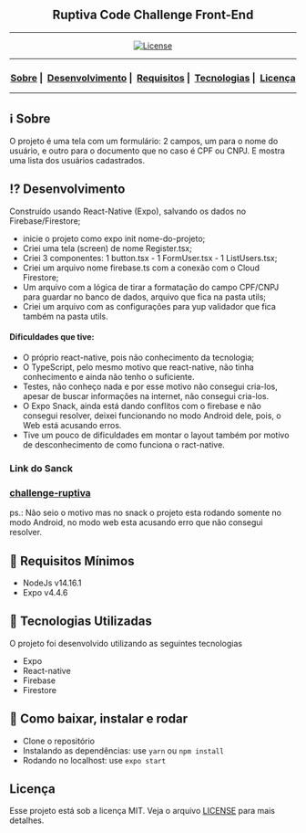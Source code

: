 <h2 align="center">Ruptiva Code Challenge Front-End</h2>

___




<p align="center">
  <a href="LICENSE">
    <img alt="License" src="https://img.shields.io/badge/license-MIT-%23F8952D">
  </a>
</p>

___

<h3 align="center">
  <a href="#information_source-sobre">Sobre</a>&nbsp;|&nbsp;
  <a href="#interrobang-desenvolvimento">Desenvolvimento</a>&nbsp;|&nbsp;
  <a href="#seedling-requisitos-mínimos">Requisitos</a>&nbsp;|&nbsp;
  <a href="#rocket-tecnologias-utilizadas">Tecnologias</a>&nbsp;|&nbsp;
  <a href="#licença">Licença</a>
</h3>

___


## :information_source: Sobre

O projeto é uma tela com um formulário: 2 campos, um para o nome do usuário, e outro para o documento que no caso é CPF ou CNPJ. E mostra uma lista dos usuários cadastrados.

## :interrobang: Desenvolvimento

Construído usando React-Native (Expo), salvando os dados no Firebase/Firestore;
- inicie o projeto como expo init nome-do-projeto; 
- Criei uma tela (screen) de nome Register.tsx; 
- Criei 3 componentes: 1 button.tsx - 1 FormUser.tsx - 1 ListUsers.tsx; 
- Criei um arquivo nome firebase.ts com a conexão com o Cloud Firestore; 
- Um arquivo com a lógica de tirar a formatação do campo CPF/CNPJ para guardar no banco de dados, arquivo que fica na pasta utils; 
- Criei um arquivo com as configurações para yup validador que fica também na pasta utils.

#### Dificuldades que tive: 
- O próprio react-native, pois não conhecimento da tecnologia;
- O TypeScript, pelo mesmo motivo que react-native, não tinha conhecimento e ainda não tenho o suficiente.
- Testes, não conheço nada e por esse motivo não consegui cria-los, apesar de buscar informações na internet, não consegui cria-los.
- O Expo Snack, ainda está dando conflitos com o firebase e não consegui resolver, deixei funcionando no modo Android dele, pois, o Web está acusando erros.
- Tive um pouco de dificuldades em montar o layout também por motivo de desconhecimento de como funciona o ract-native.


### Link do Sanck
### [challenge-ruptiva](https://snack.expo.io/@eemr3/github.com-eemr3-challenge-ruptiva)
ps.: Não seio o motivo mas no snack o projeto esta rodando somente no modo Android, no modo web esta acusando erro que não consegui resolver.

## :seedling: Requisitos Mínimos

- NodeJs v14.16.1
- Expo v4.4.6

## :rocket: Tecnologias Utilizadas 

O projeto foi desenvolvido utilizando as seguintes tecnologias

- Expo
- React-native
- Firebase
- Firestore

## :link: Como baixar, instalar e rodar

- Clone o repositório
- Instalando as dependências: use ```yarn``` ou ```npm install```
- Rodando no localhost: use ```expo start```

## Licença 

Esse projeto está sob a licença MIT. Veja o arquivo [LICENSE](LICENSE) para mais detalhes.
